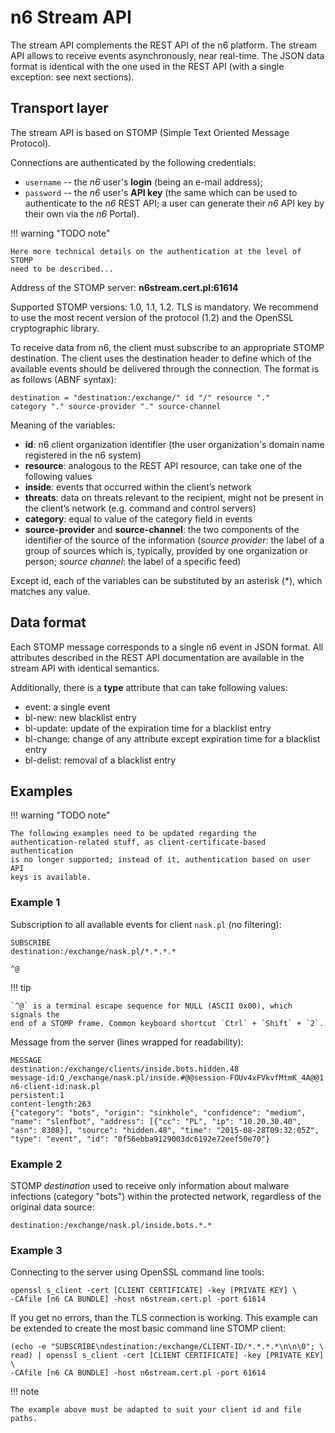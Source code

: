 # n6 Stream API

The stream API complements the REST API of the n6 platform. The stream API
allows to receive events asynchronously, near real-time. The JSON data format is
identical with the one used in the REST API (with a single exception: see next
sections).

## Transport layer

The stream API is based on STOMP (Simple Text Oriented Message Protocol).

Connections are authenticated by the following credentials:

* `username` -- the *n6* user's **login** (being an e-mail address);
* `password` -- the *n6* user's **API key** (the same which can be used
  to authenticate to the *n6* REST API; a user can generate their *n6*
  API key by their own via the *n6* Portal).

!!! warning "TODO note"

    Here more technical details on the authentication at the level of STOMP
    need to be described...

Address of the STOMP server: **n6stream.cert.pl:61614**

Supported STOMP versions: 1.0, 1.1, 1.2. TLS is mandatory. We recommend to
use the most recent version of the protocol (1.2) and the OpenSSL cryptographic
library.

To receive data from n6, the client must subscribe to an appropriate STOMP
destination. The client uses the destination header to define which of the available
events should be delivered through the connection. The format is as follows (ABNF
syntax):

```
destination = "destination:/exchange/" id "/" resource "."
category "." source-provider "." source-channel
```

Meaning of the variables:

- **id**: n6 client organization identifier (the user organization's domain name
  registered in the n6 system)
- **resource**: analogous to the REST API resource, can take one of the following
  values
- **inside**: events that occurred within the client’s network
- **threats**: data on threats relevant to the recipient, might not be present
  in the client’s network (e.g. command and control servers)
- **category**: equal to value of the category field in events
- **source-provider** and **source-channel**: the two components of the
  identifier of the source of the information (*source provider*: the
  label of a group of sources which is, typically, provided by one
  organization or person; *source channel*: the label of a specific feed)

Except id, each of the variables can be substituted by an asterisk (\*), which matches
any value.

## Data format

Each STOMP message corresponds to a single n6 event in JSON format. All
attributes described in the REST API documentation are available in the stream
API with identical semantics.

Additionally, there is a **type** attribute that can take following values:

- event: a single event
- bl-new: new blacklist entry
- bl-update: update of the expiration time for a blacklist entry
- bl-change: change of any attribute except expiration time for a blacklist entry
- bl-delist: removal of a blacklist entry

## Examples

!!! warning "TODO note"

    The following examples need to be updated regarding the
    authentication-related stuff, as client-certificate-based authentication
    is no longer supported; instead of it, authentication based on user API
    keys is available.

### Example 1

Subscription to all available events for client `nask.pl` (no filtering):

```
SUBSCRIBE
destination:/exchange/nask.pl/*.*.*.*

^@
```

!!! tip

    `^@` is a terminal escape sequence for NULL (ASCII 0x00), which signals the
    end of a STOMP frame. Common keyboard shortcut `Ctrl` + `Shift` + `2`.

Message from the server (lines wrapped for readability):

```
MESSAGE
destination:/exchange/clients/inside.bots.hidden.48
message-id:Q_/exchange/nask.pl/inside.#@@session-FOUv4xFVkvfMtmK_4A@@1
n6-client-id:nask.pl
persistent:1
content-length:263
{"category": "bots", "origin": "sinkhole", "confidence": "medium",
"name": "slenfbot", "address": [{"cc": "PL", "ip": "10.20.30.40",
"asn": 8308}], "source": "hidden.48", "time": "2015-08-28T09:32:05Z",
"type": "event", "id": "0f56ebba9129003dc6192e72eef50e70"}
```

### Example 2

STOMP _destination_ used to receive only information about malware infections
(category "bots") within the protected network, regardless of the original data
source:

```
destination:/exchange/nask.pl/inside.bots.*.*
```

### Example 3

Connecting to the server using OpenSSL command line tools:

```
openssl s_client -cert [CLIENT CERTIFICATE] -key [PRIVATE KEY] \
-CAfile [n6 CA BUNDLE] -host n6stream.cert.pl -port 61614
```

If you get no errors, than the TLS connection is working. This example can be
extended to create the most basic command line STOMP client:

```
(echo -e "SUBSCRIBE\ndestination:/exchange/CLIENT-ID/*.*.*.*\n\n\0"; \
read) | openssl s_client -cert [CLIENT CERTIFICATE] -key [PRIVATE KEY] \
-CAfile [n6 CA BUNDLE] -host n6stream.cert.pl -port 61614
```

!!! note

    The example above must be adapted to suit your client id and file paths.

